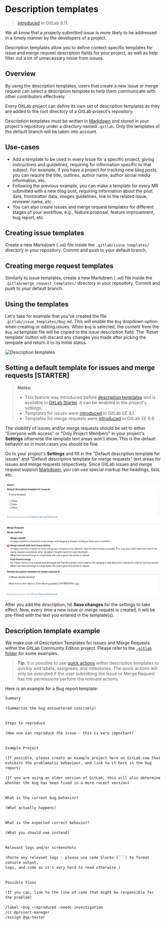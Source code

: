 # Description templates

>[Introduced][ce-4981] in GitLab 8.11.

We all know that a properly submitted issue is more likely to be addressed in
a timely manner by the developers of a project.

Description templates allow you to define context-specific templates for issue
and merge request description fields for your project, as well as help filter
out a lot of unnecessary noise from issues.

## Overview

By using the description templates, users that create a new issue or merge
request can select a description template to help them communicate with other
contributors effectively.

Every GitLab project can define its own set of description templates as they
are added to the root directory of a GitLab project's repository.

Description templates must be written in [Markdown](../markdown.md) and stored
in your project's repository under a directory named `.gitlab`. Only the
templates of the default branch will be taken into account.

## Use-cases

- Add a template to be used in every issue for a specific project,
  giving instructions and guidelines, requiring for information specific to that subject.
  For example, if you have a project for tracking new blog posts, you can require the
  title, outlines, author name, author social media information, etc.
- Following the previous example, you can make a template for every MR submitted
  with a new blog post, requiring information about the post date, frontmatter data,
  images guidelines, link to the related issue, reviewer name, etc.
- You can also create issues and merge request templates for different
  stages of your workflow, e.g., feature proposal, feature improvement, bug report, etc.

## Creating issue templates

Create a new Markdown (`.md`) file inside the `.gitlab/issue_templates/`
directory in your repository. Commit and push to your default branch.

## Creating merge request templates

Similarly to issue templates, create a new Markdown (`.md`) file inside the
`.gitlab/merge_request_templates/` directory in your repository. Commit and
push to your default branch.

## Using the templates

Let's take for example that you've created the file `.gitlab/issue_templates/Bug.md`.
This will enable the `Bug` dropdown option when creating or editing issues. When
`Bug` is selected, the content from the `Bug.md` template file will be copied
to the issue description field. The 'Reset template' button will discard any
changes you made after picking the template and return it to its initial status.

![Description templates](img/description_templates.png)

## Setting a default template for issues and merge requests  **[STARTER]**

> **Notes:**
>
> - This feature was introduced before [description templates](#overview) and is
>   available in [GitLab Starter][products]. It can be enabled
>   in the project's settings.
> - Templates for issues were [introduced][ee-28] in GitLab EE 8.1.
> - Templates for merge requests were [introduced][ee-7478ece] in GitLab EE 6.9.

The visibility of issues and/or merge requests should be set to either "Everyone
with access" or "Only Project Members" in your project's **Settings** otherwise the
template text areas won't show. This is the default behavior so in most cases
you should be fine.

Go to your project's **Settings** and fill in the "Default description template
for issues" and "Default description template for merge requests" text areas
for issues and merge requests respectively. Since GitLab issues and merge
request support [Markdown](../markdown.md), you can use special markup like
headings, lists, etc.

![Default description templates](img/description_templates_default_settings.png)

After you add the description, hit **Save changes** for the settings to take
effect. Now, every time a new issue or merge request is created, it will be
pre-filled with the text you entered in the template(s).

## Description template example

We make use of Description Templates for Issues and Merge Requests within the GitLab Community Edition project. Please refer to the [`.gitlab` folder][gitlab-ce-templates] for some examples.

> **Tip:**
It is possible to use [quick actions](quick_actions.md) within description templates to quickly add labels, assignees, and milestones. The quick actions will only be executed if the user submitting the Issue or Merge Request has the permissions perform the relevant actions.

Here is an example for a Bug report template:

```
Summary

(Summarize the bug encountered concisely)


Steps to reproduce

(How one can reproduce the issue - this is very important)


Example Project

(If possible, please create an example project here on GitLab.com that exhibits the problematic behaviour, and link to it here in the bug report)

(If you are using an older version of GitLab, this will also determine whether the bug has been fixed in a more recent version)


What is the current bug behavior?

(What actually happens)


What is the expected correct behavior?

(What you should see instead)


Relevant logs and/or screenshots

(Paste any relevant logs - please use code blocks (```) to format console output,
logs, and code as it's very hard to read otherwise.)


Possible fixes

(If you can, link to the line of code that might be responsible for the problem)

/label ~bug ~reproduced ~needs-investigation
/cc @project-manager
/assign @qa-tester
```

[ce-4981]: https://gitlab.com/gitlab-org/gitlab-ce/merge_requests/4981
[gitlab-ce-templates]: https://gitlab.com/gitlab-org/gitlab-ce/tree/master/.gitlab
[ee-28]: https://gitlab.com/gitlab-org/gitlab-ee/merge_requests/28 "Merge Request for adding issues template"
[ee-7478ece]: https://gitlab.com/gitlab-org/gitlab-ee/commit/7478ece8b48e80782b5465b96c79f85cc91d391b "Commit that introduced merge requests templates"
[products]: https://about.gitlab.com/pricing/
